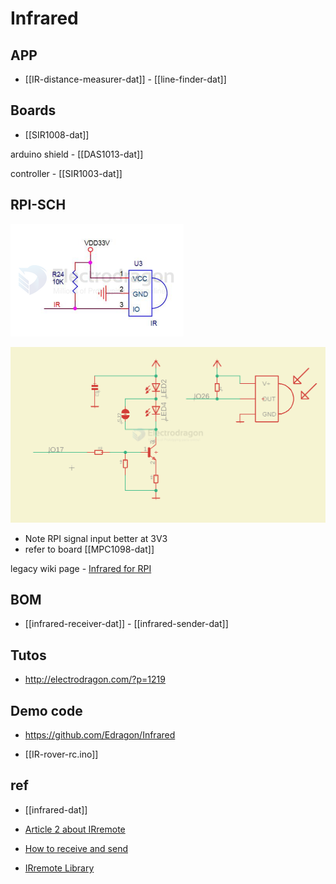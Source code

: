 
# Infrared 


## APP 

- [[IR-distance-measurer-dat]] - [[line-finder-dat]]

## Boards

- [[SIR1008-dat]] 

arduino shield - [[DAS1013-dat]]

controller - [[SIR1003-dat]]

## RPI-SCH 

![](2024-12-20-18-08-22.png)

![](2025-02-18-17-05-16.png)

- Note RPI signal input better at 3V3 
- refer to board [[MPC1098-dat]]

legacy wiki page - [Infrared for RPI](https://www.electrodragon.com/w/index.php?title=RPI_IR&redirect=no)


## BOM 

- [[infrared-receiver-dat]] - [[infrared-sender-dat]]




## Tutos 

- http://electrodragon.com/?p=1219

## Demo code 

- https://github.com/Edragon/Infrared

- [[IR-rover-rc.ino]]


## ref 

- [[infrared-dat]]

- [Article 2 about IRremote](http://www.arcfn.com/2009/08/multi-protocol-infrared-remote-library.html)

- [How to receive and send](http://www.arcfn.com/2009/08/multi-protocol-infrared-remote-library.html)
  
- [IRremote Library](https://github.com/shirriff/Arduino-IRremote)

